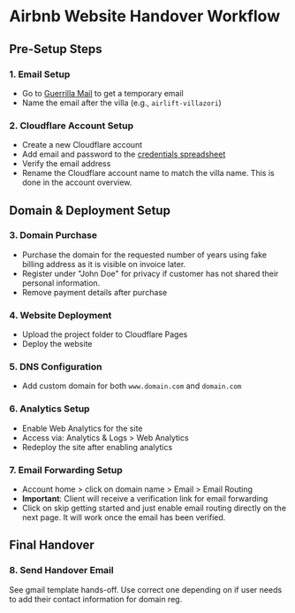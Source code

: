 # Airbnb Website Handover Workflow

## Pre-Setup Steps

### 1. Email Setup

- Go to [Guerrilla Mail](https://www.guerrillamail.com/) to get a temporary email
- Name the email after the villa (e.g., `airlift-villazori`)

### 2. Cloudflare Account Setup

- Create a new Cloudflare account
- Add email and password to the [credentials spreadsheet](https://docs.google.com/spreadsheets/d/18Co4IN-iwzo5Pd9ntBviQocYAMOIT1fFhlVmfJ6JZoE/edit?gid=0#gid=0)
- Verify the email address
- Rename the Cloudflare account name to match the villa name. This is done in the account overview.

## Domain & Deployment Setup

### 3. Domain Purchase

- Purchase the domain for the requested number of years using fake billing address as it is visible on invoice later.
- Register under "John Doe" for privacy if customer has not shared their personal information.
- Remove payment details after purchase

### 4. Website Deployment

- Upload the project folder to Cloudflare Pages
- Deploy the website

### 5. DNS Configuration

- Add custom domain for both `www.domain.com` and `domain.com`

### 6. Analytics Setup

- Enable Web Analytics for the site
- Access via: Analytics & Logs > Web Analytics
- Redeploy the site after enabling analytics

### 7. Email Forwarding Setup

- Account home > click on domain name > Email > Email Routing
- **Important**: Client will receive a verification link for email forwarding
- Click on skip getting started and just enable email routing directly on the next page. It will work once the email has been verified.

## Final Handover

### 8. Send Handover Email

See gmail template hands-off. Use correct one depending on if user needs to add their contact information for domain reg.
